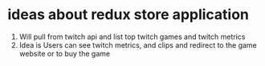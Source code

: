 # ideas about redux store application




1. Will pull from twitch api and list top twitch games and twitch metrics
2. Idea is Users can see twitch metrics, and clips and redirect to the game website or to buy the game
